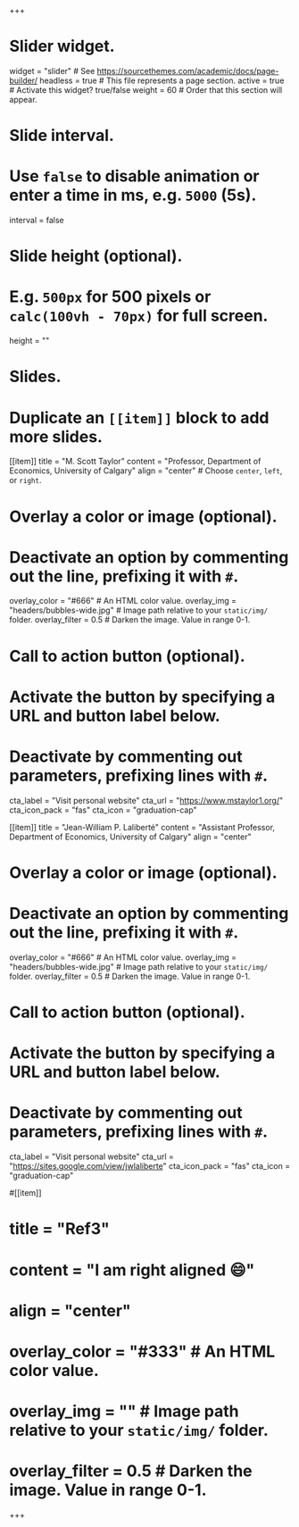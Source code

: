 +++
# Slider widget.
widget = "slider"  # See https://sourcethemes.com/academic/docs/page-builder/
headless = true  # This file represents a page section.
active = true  # Activate this widget? true/false
weight = 60  # Order that this section will appear.

# Slide interval.
# Use `false` to disable animation or enter a time in ms, e.g. `5000` (5s).
interval = false

# Slide height (optional).
# E.g. `500px` for 500 pixels or `calc(100vh - 70px)` for full screen.
height = ""

# Slides.
# Duplicate an `[[item]]` block to add more slides.
[[item]]
  title = "M. Scott Taylor"
  content = "Professor, Department of Economics, University of Calgary"
  align = "center"  # Choose `center`, `left`, or `right`.

  # Overlay a color or image (optional).
  #   Deactivate an option by commenting out the line, prefixing it with `#`.
  overlay_color = "#666"  # An HTML color value.
  overlay_img = "headers/bubbles-wide.jpg"  # Image path relative to your `static/img/` folder.
  overlay_filter = 0.5  # Darken the image. Value in range 0-1.

  # Call to action button (optional).
  #   Activate the button by specifying a URL and button label below.
  #   Deactivate by commenting out parameters, prefixing lines with `#`.
  cta_label = "Visit personal website"
  cta_url = "https://www.mstaylor1.org/"
  cta_icon_pack = "fas"
  cta_icon = "graduation-cap"

[[item]]
  title = "Jean-William P. Laliberté"
  content = "Assistant Professor, Department of Economics, University of Calgary"
  align = "center"

  # Overlay a color or image (optional).
  #   Deactivate an option by commenting out the line, prefixing it with `#`.
  overlay_color = "#666"  # An HTML color value.
  overlay_img = "headers/bubbles-wide.jpg"  # Image path relative to your `static/img/` folder.
  overlay_filter = 0.5  # Darken the image. Value in range 0-1.

  # Call to action button (optional).
  #   Activate the button by specifying a URL and button label below.
  #   Deactivate by commenting out parameters, prefixing lines with `#`.
  cta_label = "Visit personal website"
  cta_url = "https://sites.google.com/view/jwlaliberte"
  cta_icon_pack = "fas"
  cta_icon = "graduation-cap"

  #[[item]]
  #  title = "Ref3"
  #  content = "I am right aligned :smile:"
  #  align = "center"

  #  overlay_color = "#333"  # An HTML color value.
  #  overlay_img = ""  # Image path relative to your `static/img/` folder.
  #  overlay_filter = 0.5  # Darken the image. Value in range 0-1.
+++
